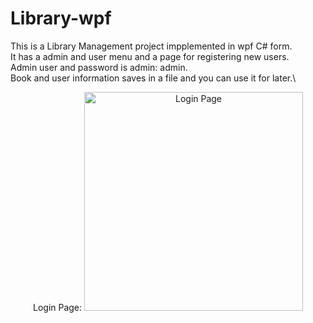 # Library-wpf
This is a Library Management project impplemented in wpf C# form.\
It has a admin and user menu and a page for registering new users.\
Admin user and password is admin: admin.\
Book and user information saves in a file and you can use it for later.\
<p align="center">
  Login Page:
  <img src="[your_relative_path_here](https://github.com/TheBigBaldHead/Library-wpf/blob/main/pictures/login.png)" width="350" title="Login Page">
</p>

